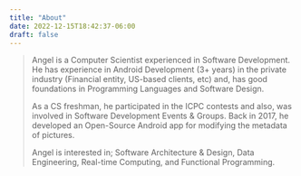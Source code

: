 ```yaml
---
title: "About"
date: 2022-12-15T18:42:37-06:00
draft: false
---
```


> Angel is a Computer Scientist experienced in Software Development.
> He has experience in Android Development (3+ years) in the private industry (Financial entity, US-based clients, etc) and, has good foundations in Programming Languages and Software Design.
>
> As a CS freshman, he participated in the ICPC contests and also, was involved in Software Development Events & Groups.
> Back in 2017, he developed an Open-Source Android app for modifying the metadata of pictures.
>
> Angel is interested in; Software Architecture & Design, Data Engineering, Real-time Computing, and Functional Programming.
